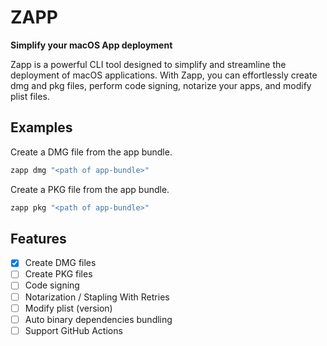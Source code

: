 # ZAPP

**Simplify your macOS App deployment**

Zapp is a powerful CLI tool designed to simplify and streamline the deployment of macOS applications. With Zapp, you can effortlessly create dmg and pkg files, perform code signing, notarize your apps, and modify plist files.


## Examples
Create a DMG file from the app bundle.
```bash
zapp dmg "<path of app-bundle>"
```

Create a PKG file from the app bundle.
```bash
zapp pkg "<path of app-bundle>"
```

## Features
- [x] Create DMG files
- [ ] Create PKG files
- [ ] Code signing
- [ ] Notarization / Stapling With Retries
- [ ] Modify plist (version)
- [ ] Auto binary dependencies bundling
- [ ] Support GitHub Actions
